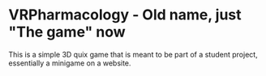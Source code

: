 # VRPharmacology - Old name, just "The game" now
This is a simple 3D quix game that is meant to be part of a student project, essentially a minigame on a website.
